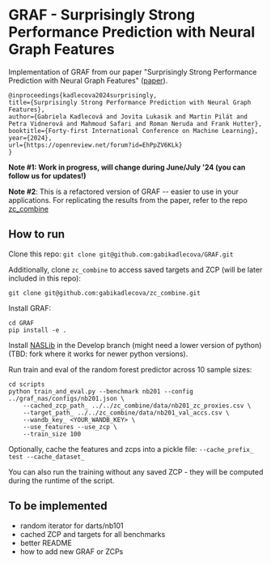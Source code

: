# GRAF - Surprisingly Strong Performance Prediction with Neural Graph Features

Implementation of GRAF from our paper "Surprisingly Strong Performance Prediction with Neural Graph Features" ([paper](https://openreview.net/forum?id=EhPpZV6KLk)).

```
@inproceedings{kadlecova2024surprisingly,
title={Surprisingly Strong Performance Prediction with Neural Graph Features},
author={Gabriela Kadlecová and Jovita Lukasik and Martin Pilát and Petra Vidnerová and Mahmoud Safari and Roman Neruda and Frank Hutter},
booktitle={Forty-first International Conference on Machine Learning},
year={2024},
url={https://openreview.net/forum?id=EhPpZV6KLk}
}
```

**Note #1: Work in progress, will change during June/July '24 (you can follow us for updates!)**

**Note #2**: This is a refactored version of GRAF -- easier to use in your applications. For replicating
the results from the paper, refer to the repo [zc_combine](https://www.github.com/gabikadlecova/zc_combine)

## How to run

Clone this repo:
`git clone git@github.com:gabikadlecova/GRAF.git`

Additionally, clone `zc_combine` to access saved targets and ZCP (will be later included in this repo):

`git clone git@github.com:gabikadlecova/zc_combine.git`

Install GRAF:
```
cd GRAF
pip install -e .
```

Install [NASLib](https://www.github.com/automl/NASLib) in the Develop branch (might need a lower version of python) (TBD: fork where it works for newer python versions).

Run train and eval of the random forest predictor across 10 sample sizes:
```
cd scripts
python train_and_eval.py --benchmark nb201 --config ../graf_nas/configs/nb201.json \
    --cached_zcp_path_ ../../zc_combine/data/nb201_zc_proxies.csv \
    --target_path_ ../../zc_combine/data/nb201_val_accs.csv \
    --wandb_key_ <YOUR_WANDB_KEY> \
    --use_features --use_zcp \
    --train_size 100
```

Optionally, cache the features and zcps into a pickle file: `--cache_prefix_ test --cache_dataset_`

You can also run the training without any saved ZCP - they will be computed during the runtime of the script.


## To be implemented
- random iterator for darts/nb101
- cached ZCP and targets for all benchmarks
- better README
- how to add new GRAF or ZCPs